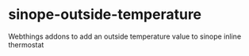 # sinope-outside-temperature
Webthings addons to add an outside temperature value to sinope inline thermostat
